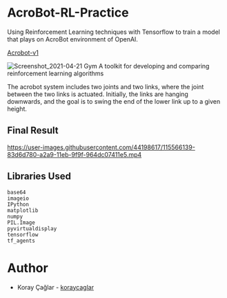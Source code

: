 # AcroBot-RL-Practice
Using Reinforcement Learning techniques with Tensorflow to train a model that plays on AcroBot environment of OpenAI.

[Acrobot-v1](https://gym.openai.com/envs/Acrobot-v1/)

![Screenshot_2021-04-21 Gym A toolkit for developing and comparing reinforcement learning algorithms](https://user-images.githubusercontent.com/44198617/115565860-46724a00-a2a9-11eb-81e1-d298881cb06e.png)


The acrobot system includes two joints and two links, where the joint between the two links is actuated.
Initially, the links are hanging downwards, and the goal is to swing the end of the lower link
up to a given height.

## Final Result

https://user-images.githubusercontent.com/44198617/115566139-83d6d780-a2a9-11eb-9f9f-964dc07411e5.mp4

## Libraries Used
```
base64
imageio
IPython
matplotlib
numpy
PIL.Image
pyvirtualdisplay
tensorflow
tf_agents
```
# Author

- Koray Çağlar - [koraycaglar](https://github.com/koraycaglar)


